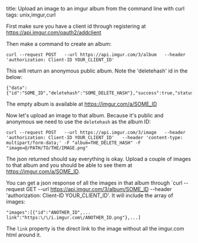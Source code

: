 title: Upload an image to an imgur album from the command line with curl
tags: unix,imgur,curl

First make sure you have a client id through registering at https://api.imgur.com/oauth2/addclient

Then make a command to create an album:

```
curl --request POST   --url https://api.imgur.com/3/album   --header 'authorization: Client-ID YOUR_CLIENT_ID'
```

This will return an anonymous public album. Note the 'deletehash' id in the below:

```
{"data":{"id":"SOME_ID","deletehash":"SOME_DELETE_HASH"},"success":true,"status":200}
```

The empty album is available at https://imgur.com/a/SOME_ID

Now let's upload an image to that album. Because it's public and anonymous we need to use the `deletehash` as the album ID:

```
curl --request POST   --url https://api.imgur.com/3/image   --header 'authorization: Client-ID YOUR_CLIENT_ID'   --header 'content-type: multipart/form-data;' -F "album=THE_DELETE_HASH" -F "image=@/PATH/TO/THE/IMAGE.png"
```

The json returned should say everything is okay. Upload a couple of images to that album and you should be able to see them at https://imgur.com/a/SOME_ID.

You can get a json response of all the images in that album through `curl --request GET   --url https://api.imgur.com/3/album/SOME_ID   --header 'authorization: Client-ID YOUR_CLIENT_ID'. It will include the array of images:

```
"images":[{"id":"ANOTHER_ID",... link":"https:\/\/i.imgur.com\/ANOTHER_ID.png"},...]
```

The `link` property is the direct link to the image without all the imgur.com html around it.

